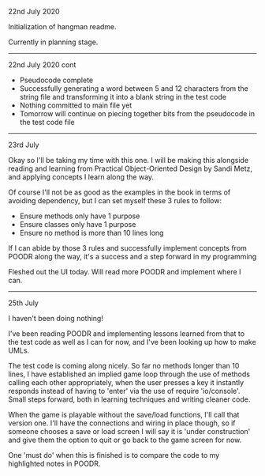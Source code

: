 22nd July 2020

Initialization of hangman readme.

Currently in planning stage.

___
22nd July 2020 cont

- Pseudocode complete
- Successfully generating a word between 5 and 12 characters from the string file and transforming it into a blank string in the test code
- Nothing committed to main file yet
- Tomorrow will continue on piecing together bits from the pseudocode in the test code file

___
23rd July

Okay so I'll be taking my time with this one. I will be making this alongside reading and learning from Practical Object-Oriented Design by Sandi Metz, and applying concepts I learn along the way.

Of course I'll not be as good as the examples in the book in terms of avoiding dependency, but I can set myself these 3 rules to follow:

- Ensure methods only have 1 purpose
- Ensure classes only have 1 purpose
- Ensure no method is more than 10 lines long

If I can abide by those 3 rules and successfully implement concepts from POODR along the way, it's a success and a step forward in my programming

Fleshed out the UI today. Will read more POODR and implement where I can.

___
25th July

I haven't been doing nothing!

I've been reading POODR and implementing lessons learned from that to the test code as well as I can for now, and I've been looking up how to make UMLs.

The test code is coming along nicely. So far no methods longer than 10 lines, I have established an implied game loop through the use of methods calling each other appropriately, when the user presses a key it instantly responds instead of having to 'enter' via the use of require 'io/console'. Small steps forward, both in learning techniques and writing cleaner code.

When the game is playable without the save/load functions, I'll call that version one. I'll have the connections and wiring in place though, so if someone chooses a save or load screen I will say it is 'under construction' and give them the option to quit or go back to the game screen for now.

One 'must do' when this is finished is to compare the code to my highlighted notes in POODR.


